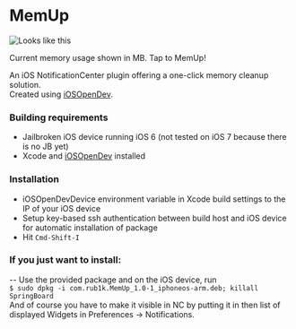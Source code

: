 MemUp
=====
![Looks like this](http://i.imgur.com/JEX5sez.png)

Current memory usage shown in MB. Tap to MemUp!

An iOS NotificationCenter plugin offering a one-click memory cleanup solution.  
Created using [iOSOpenDev](https://github.com/kokoabim/iOSOpenDev).

### Building requirements
* Jailbroken iOS device running iOS 6 (not tested on iOS 7 because there is no JB yet)  
* Xcode and [iOSOpenDev](https://iosopendev.com) installed  

### Installation
* iOSOpenDevDevice environment variable in Xcode build settings to the IP of your iOS device  
* Setup key-based ssh authentication between build host and iOS device for automatic installation of package  
* Hit `Cmd-Shift-I`

### If you just want to install:
-- Use the provided package and on the iOS device, run  
`$ sudo dpkg -i com.rub1k.MemUp_1.0-1_iphoneos-arm.deb; killall SpringBoard`  
And of course you have to make it visible in NC by putting it in then list of displayed Widgets in Preferences -> Notifications.
